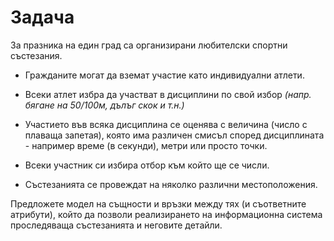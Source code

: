 Задача
======

За празника на един град са организирани любителски спортни състезания. 

* Гражданите могат да вземат участие като индивидуални атлети.

* Всеки атлет избра да участват в дисциплини по свой избор
_(напр. бягане на 50/100м, дълъг скок и т.н.)_

* Участието във всяка дисциплина се оценява с величина (число с плаваща запетая), която има различен смисъл според дисциплината - например време (в секунди), метри или просто точки.

* Всеки участник си избира отбор към който ще се числи.

* Състезанията се провеждат на няколко различни местоположения.

Предложете модел на същности и връзки между тях (и съответните атрибути), който да позволи реализирането на информационна система проследяваща състезанията и неговите детайли. 
